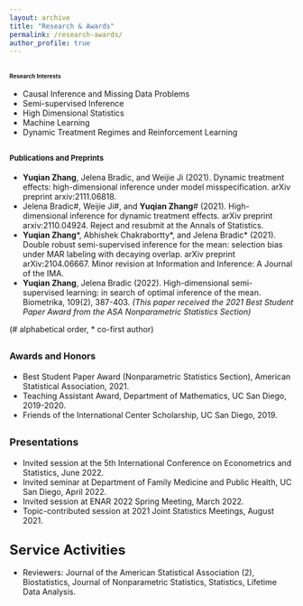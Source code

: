 ```yaml
---
layout: archive
title: "Research & Awards"
permalink: /research-awards/
author_profile: true
---
```


<font size="1">Research Interests</font>
------
<ul>
    <li>Causal Inference and Missing Data Problems</li>
    <li>Semi-supervised Inference</li>
    <li>High Dimensional Statistics</li>
    <li>Machine Learning</li>
    <li>Dynamic Treatment Regimes and Reinforcement Learning</li>
</ul>

<font size="2">Publications and Preprints</font>
------
<ul>
    <li><b>Yuqian Zhang</b>, Jelena Bradic, and Weijie Ji (2021). Dynamic treatment effects: high-dimensional inference under model misspecification. arXiv preprint arxiv:2111.06818.</li>
    <li>Jelena Bradic#, Weijie Ji#, and <b>Yuqian Zhang</b># (2021). High-dimensional inference for dynamic treatment effects. arXiv preprint arxiv:2110.04924. Reject and resubmit at the Annals of Statistics.</li>
    <li><b>Yuqian Zhang</b>*, Abhishek Chakrabortty*, and Jelena Bradic* (2021). Double robust semi-supervised inference for the mean: selection bias under MAR labeling with decaying overlap. arXiv preprint arXiv:2104.06667. Minor revision at Information and Inference: A Journal of the IMA.</li>
    <li><b>Yuqian Zhang</b>, Jelena Bradic (2022). High-dimensional semi-supervised learning: in search of optimal inference of the mean. Biometrika, 109(2), 387-403. <i>(This paper received the 2021 Best Student Paper Award from the ASA Nonparametric Statistics Section)</i></li>
</ul>
(# alphabetical order, * co-first author)

<font size="3">Awards and Honors</font>
------
<ul>
    <li>Best Student Paper Award (Nonparametric Statistics Section), American Statistical Association, 2021.</li>
    <li>Teaching Assistant Award, Department of Mathematics, UC San Diego, 2019-2020.</li>
    <li>Friends of the International Center Scholarship, UC San Diego, 2019.</li>
</ul>

<font size="4">Presentations</font>
------
<ul>
    <li>Invited session at the 5th International Conference on Econometrics and Statistics, June 2022.</li>
    <li>Invited seminar at Department of Family Medicine and Public Health, UC San Diego, April 2022.</li>
    <li>Invited session at ENAR 2022 Spring Meeting, March 2022.</li>
    <li>Topic-contributed session at 2021 Joint Statistics Meetings, August 2021. </li>
</ul>

<font size="5">Service Activities</font>
------
<ul>
    <li>Reviewers: Journal of the American Statistical Association (2), Biostatistics, Journal of Nonparametric Statistics, Statistics, Lifetime Data Analysis.</li>
</ul>
